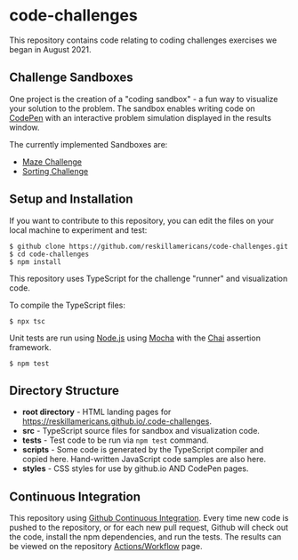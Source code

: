 # code-challenges
This repository contains code relating to coding challenges
exercises we began in August 2021.

## Challenge Sandboxes

One project is the creation of a "coding sandbox" - a fun way
to visualize your solution to the problem.  The sandbox enables
writing code on [CodePen](http://codepen.io) with an interactive
problem simulation displayed in the results window.

The currently implemented Sandboxes are:

- [Maze Challenge](https://reskillamericans.github.io/code-challenges/maze-challenge)
- [Sorting Challenge](https://reskillamericans.github.io/code-challenges/sorting-challenge)

## Setup and Installation

If you want to contribute to this repository, you can edit the files
on your local machine to experiment and test:

```
$ github clone https://github.com/reskillamericans/code-challenges.git
$ cd code-challenges
$ npm install
```

This repository uses TypeScript for the challenge "runner" and visualization
code.

To compile the TypeScript files:

```
$ npx tsc
```

Unit tests are run using [Node.js](https://nodejs.org/en/) using [Mocha](https://mochajs.org/) with the [Chai](https://www.chaijs.com/) assertion framework.

```
$ npm test
```

## Directory Structure

- **root directory** - HTML landing pages for https://reskillamericans.github.io/.code-challenges.
- **src** - TypeScript source files for sandbox and visualization code.
- **tests** - Test code to be run via ```npm test``` command.
- **scripts** - Some code is generated by the TypeScript compiler and copied here.  Hand-written JavaScript code samples are also here.
- **styles** - CSS styles for use by github.io AND CodePen pages.

## Continuous Integration

This repository using [Github Continuous Integration](https://docs.github.com/es/actions/guides/building-and-testing-nodejs).  Every time new code
is pushed to the repository, or for each new pull request, Github will
check out the code, install the npm dependencies, and run the tests.  The
results can be viewed on the repository [Actions/Workflow](https://github.com/reskillamericans/code-challenges/actions/workflows/node-ci.yml) page.



